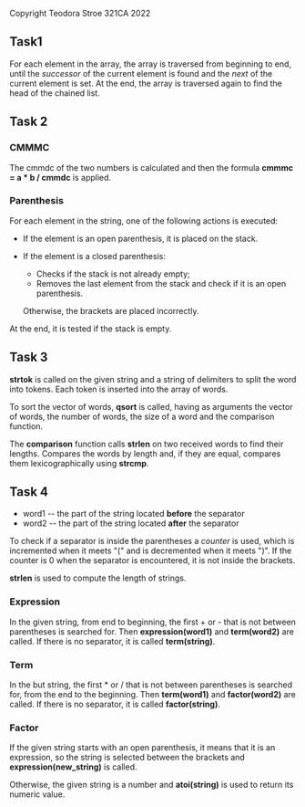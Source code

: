 Copyright Teodora Stroe 321CA 2022

## Task1

For each element in the array, the array is traversed from beginning to end, until the
_successor_ of the current element is found and the _next_ of the current element is set.
At the end, the array is traversed again to find the head of the chained list.

## Task 2

### CMMMC

The cmmdc of the two numbers is calculated and then the formula **cmmmc = a * b / cmmdc** is applied.

### Parenthesis

For each element in the string, one of the following actions is executed:

* If the element is an open parenthesis, it is placed on the stack.
* If the element is a closed parenthesis:
    * Checks if the stack is not already empty;
    * Removes the last element from the stack and check if it is an open parenthesis.
    
    Otherwise, the brackets are placed incorrectly.

At the end, it is tested if the stack is empty.

## Task 3

**strtok** is called on the given string and a string of delimiters to split the word into tokens. Each token is inserted into the array of words.

To sort the vector of words, **qsort** is called, having as arguments the vector of words,
the number of words, the size of a word and the comparison function.

The **comparison** function calls **strlen** on two received words to find their lengths.
Compares the words by length and, if they are equal, compares them lexicographically
using **strcmp**.

## Task 4

* word1 -- the part of the string located **before** the separator
* word2 -- the part of the string located **after** the separator

To check if a separator is inside the parentheses a *counter* is used,
which is incremented when it meets "(" and is decremented when it meets ")". If the counter
is 0 when the separator is encountered, it is not inside the brackets.

**strlen** is used to compute the length of strings.

### Expression

In the given string, from end to beginning, the first + or - that is not between parentheses is searched for. Then
**expression(word1)** and **term(word2)** are called. If there is no separator, it is called
**term(string)**.

### Term

In the but string, the first * or / that is not between parentheses is searched for, from the end to the beginning. Then
**term(word1)** and **factor(word2)** are called. If there is no separator, it is called
**factor(string)**.

### Factor

If the given string starts with an open parenthesis, it means that it is an expression, so the string is selected
between the brackets and **expression(new_string)** is called.

Otherwise, the given string is a number and **atoi(string)** is used to return its numeric value.